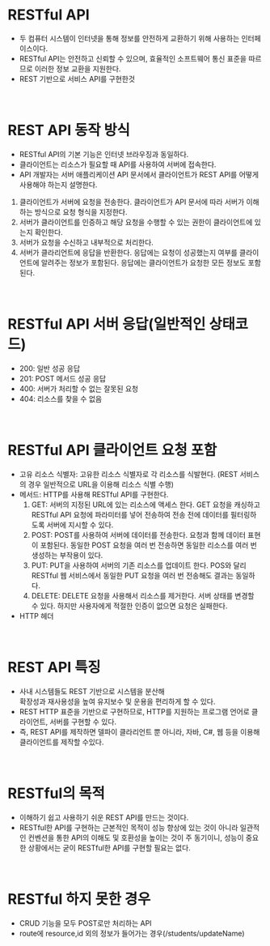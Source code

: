 # RESTful API
- 두 컴퓨터 시스템이 인터넷을 통해 정보를 안전하게 교환하기 위해 사용하는 인터페이스이다.
- RESTful API는 안전하고 신뢰할 수 있으며, 효율적인 소프트웨어 통신 표준을 따르므로 이러한 정보 교환을 지원한다.
- REST 기반으로 서비스 API를 구현한것

</br>

# REST API 동작 방식
- RESTful API의 기본 기능은 인터넷 브라우징과 동일하다.
- 클라이언트는 리소스가 필요할 때 API를 사용하여 서버에 접속한다. 
- API 개발자는 서버 애플리케이션 API 문서에서 클라이언트가 REST API를 어떻게 사용해야 하는지 설명한다.

1. 클라이언트가 서버에 요청을 전송한다. 클라이언트가 API 문서에 따라 서버가 이해하는 방식으로 요청 형식을 지정한다.
2. 서버가 클라이언트를 인증하고 해당 요청을 수행할 수 있는 권한이 클라이언트에 있는지 확인한다.
3. 서버가 요청을 수신하고 내부적으로 처리한다.
4. 서버가 클라리언트에 응답을 반환한다. 응답에는 요청이 성공했는지 여부를 클라이언트에 알려주는 정보가 포함된다. 응답에는 클라이언트가 요청한 모든 정보도 포함된다.

</br>

# RESTful API 서버 응답(일반적인 상태코드)
- 200: 일반 성공 응답
- 201: POST 메서드 성공 응답
- 400: 서버가 처리할 수 없는 잘못된 요청
- 404: 리소스를 찾을 수 없음

</br>

# RESTful API 클라이언트 요청 포함
- 고유 리소스 식별자: 고유한 리소스 식별자로 각 리소스를 식발현다. (REST 서비스의 경우 일반적으로 URL을 이용해 리소스 식별 수행)
- 메서드: HTTP를 사용해 RESTful API를 구현한다. 
  1. GET: 서버의 지정된 URL에 있는 리소스에 액세스 한다. GET 요청을 캐싱하고 RESTful API 요청에 파라미터를 넣어 전송하여 전송 전에 데이터를 필터링하도록 서버에 지시할 수 있다.
  2. POST: POST를 사용하여 서버에 데이터를 전송한다. 요청과 함께 데이터 표현이 포함된다. 동일한 POST 요청을 여러 번 전송하면 동일한 리소스를 여러 번 생성하는 부작용이 있다.
  3. PUT: PUT을 사용하여 서버의 기존 리소스를 업데이트 한다. POS와 달리 RESTful 웹 서비스에서 동일한 PUT 요청을 여러 번 전송해도 결과는 동일하다.
  4. DELETE: DELETE 요청을 사용해서 리소스를 제거한다. 서버 상태를 변경할 수 있다. 하지만 사용자에게 적절한 인증이 없으면 요청은 실패한다.
- HTTP 헤더

</br>

# REST API 특징
- 사내 시스템들도 REST 기반으로 시스템을 분산해</br>
 확장성과 재사용성을 높여 유지보수 및 운용을 편리하게 할 수 있다.
- REST HTTP 표준을 기반으로 구현하므로, HTTP를 지원하는 프로그램 언어로 클라이언트, 서버를 구현할 수 있다.
- 즉, REST API를 제작하면 델파이 클라리언트 뿐 아니라, 자바, C#, 웹 등을 이용해 클라이언트를 제작할 수있다.
</br>

# RESTful의 목적
- 이해하기 쉽고 사용하기 쉬운 REST API를 만드는 것이다.
- RESTful한 API를 구현하는 근본적인 목적이 성능 향상에 있는 것이 아니라 일관적인 컨벤션을 통한 API의 이해도 및 호환성을 높이는 것이 주 동기이니, 성능이 중요한 상황에서는 굳이 RESTful한 API를 구현할 필요는 없다.

</br>

# RESTful 하지 못한 경우
- CRUD 기능을 모두 POST로만 처리하는 API
- route에 resource,id 외의 정보가 들어가는 경우(/students/updateName)
